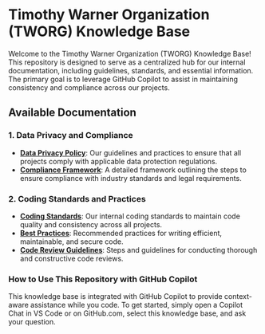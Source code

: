 # Timothy Warner Organization (TWORG) Knowledge Base

Welcome to the Timothy Warner Organization (TWORG) Knowledge Base! This repository is designed to serve as a centralized hub for our internal documentation, including guidelines, standards, and essential information. The primary goal is to leverage GitHub Copilot to assist in maintaining consistency and compliance across our projects.

## Available Documentation

### 1. Data Privacy and Compliance
- **[Data Privacy Policy](docs/data-privacy-policy.md)**: Our guidelines and practices to ensure that all projects comply with applicable data protection regulations.
- **[Compliance Framework](docs/compliance-framework.md)**: A detailed framework outlining the steps to ensure compliance with industry standards and legal requirements.

### 2. Coding Standards and Practices
- **[Coding Standards](docs/coding-standards.md)**: Our internal coding standards to maintain code quality and consistency across all projects.
- **[Best Practices](docs/best-practices.md)**: Recommended practices for writing efficient, maintainable, and secure code.
- **[Code Review Guidelines](docs/code-review-guidelines.md)**: Steps and guidelines for conducting thorough and constructive code reviews.

### How to Use This Repository with GitHub Copilot

This knowledge base is integrated with GitHub Copilot to provide context-aware assistance while you code. To get started, simply open a Copilot Chat in VS Code or on GitHub.com, select this knowledge base, and ask your question.

